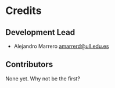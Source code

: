 # Credits

Development Lead
----------------

* Alejandro Marrero <amarrerd@ull.edu.es>

Contributors
------------

None yet. Why not be the first?